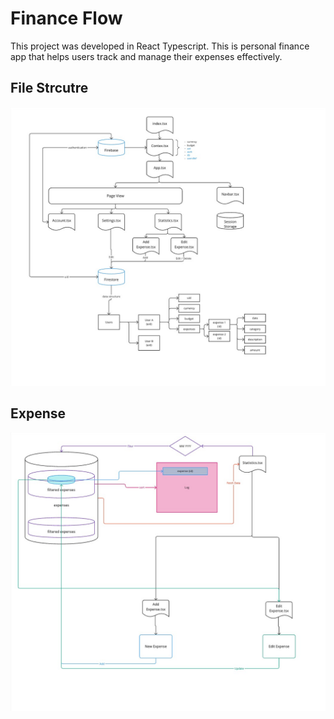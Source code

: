 # Finance Flow

This project was developed in React Typescript.
This is personal finance app that helps users track and manage their expenses effectively.

## File Strcutre

![File Structure](./src/flowchart/Flowchart%20-%20Finance%20Flow%20Dev%20Chart.jpg)

## Expense

![Expenses](./src/flowchart/Flowchart%20-%20Expenses.jpg)
